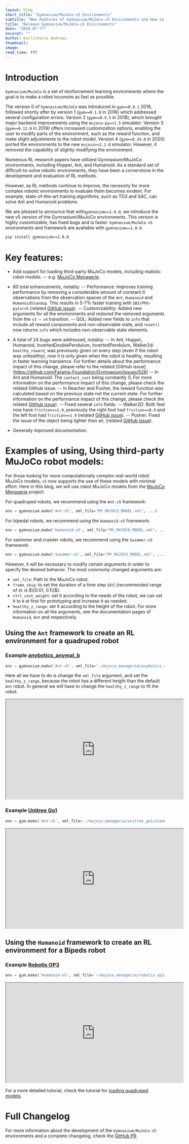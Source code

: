 ```yaml
---
layout: blog
short_title: "Gymnasium/MuJoCo-v5 Environments"
subtitle: "New Features of Gymnasium/MuJoCo-v5 Environments and How to Load Third-Party Models"
title: "Release Gymnasium/MuJoCo-v5 Environments"
date: "2024-0?-??"
excerpt: ""
Author: Kallinteris Andreas
thumbnail: 
image: 
read_time: ???
---
```



# Introduction
`Gymnasium/MuJoCo` is a set of reinforcement learning environments where the goal is to make a robot locomote as fast as possible.

The version 0 of `Gymnasium/MuJoCo` was introduced in `gym==0.0.1` 2016,
followed shortly after by version 1 (`gym==0.1.0` in 2016) which addressed several configuration errors.
Version 2 (`gym==0.9.5` in 2018), which brought major backend improvements using the `mujoco-py=>1.5` simulator. 
Version 3 (`gym==0.12.0` in 2019) offers increased customization options, enabling the user to modify parts of the environment, such as the reward function, and make slight adjustments to the robot model.
Version 4 (`gym==0.24.0` in 2020) ported the environments to the new `mujoco>=2.2.0` simulator. However, it removed the capability of slightly modifying the environment.

Numerous RL research papers have utilized Gymnasium/MuJoCo environments, including Hopper, Ant, and Humanoid. As a standard set of difficult-to-solve robotic environments, they have been a cornerstone in the development and evaluation of RL methods.

However, as RL methods continue to improve, the necessity for more complex robotic environments to evaluate them becomes evident. For example, state-of-the-art training algorithms, such as TD3 and SAC, can solve Ant and Humanoid problems.  

We are pleased to announce that with`gymnasium==1.0.0`, we introduce the new v5 version of the Gymnasium/MuJoCo environments. This version is highly customizable, has fixed bugs and is faster.
`Gymnasium/MuJoCo-v5` environments and framework are available with `gymnasium==1.0.0`
```sh
pip install gymnasium>=1.0.0
```

# Key features:
- Add support for loading third-party MuJoCo models, including realistic robot models.
-- e.g. [MuJoCo Menagerie](https://github.com/deepmind/mujoco_menagerie).
<!--
[MyoSim](https://github.com/facebookresearch/myosuite)
-->

- 80 total enhancements, notably:
-- Performance: Improves training performance by removing a considerable amount of constant 0 observations from the observation spaces of the `Ant`, `Humanoid` and `HumanoidStandup`. This results in 5-7% faster training with `SB3/PPO`-`pytorch` (related [GitHub issue](https://github.com/Farama-Foundation/Gymnasium/issues/204)).
-- Customizability: Added new arguments for all the environments and restored the removed arguments from the `v3 → v4` transition.
-- QOL: Added new fields to `info` that include all reward components and non-observable state, and `reset()` now returns `info` which includes non-observable state elements.

- A total of 24 bugs were addressed, notably:
-- In Ant, Hopper, Humanoid, InvertedDoublePendulum, InvertedPendulum, Walker2d: `healthy_reward`, was previously given on every step (even if the robot was unhealthy), now it is only given when the robot is healthy, resulting in faster learning transience. For further details about the performance impact of this change, please refer to the related [GitHub issue] (https://github.com/Farama-Foundation/Gymnasium/issues/526)
-- In Ant and Humanoid: The `contact_cost` being constantly 0, For more information on the performance impact of this change, please check the related GitHub issue.
-- In Reacher and  Pusher, the reward function was calculated based on the previous state not the current state. For further information on the performance impact of this change,  please check the related [GitHub issue](https://github.com/Farama-Foundation/Gymnasium/issues/821)).
-- Fixed several `info` fields.
-- Walker2D: Both feet now have `friction==1.9`, previously the right foot had `friction==0.9` and the left foot had `friction==1.9` (related [GitHub issue](https://github.com/Farama-Foundation/Gymnasium/issues/477)).
-- Pusher: Fixed the issue of the object being lighter than air, (related [GitHub issue](https://github.com/Farama-Foundation/Gymnasium/issues/950)).

- Generally improved documentation.



# Examples of using, Using third-party MuJoCo robot models:
For those looking for more computationally complex real-world robot MuJoCo models, `v5` now supports the use of these models with minimal effort.
Here in this blog, we will use robot MuJoCo models from the [MuJoCo Menagerie](https://github.com/deepmind/mujoco_menagerie) project.

For quadruped robots, we recommend using the `Ant-v5` framework:
```py
env = gymnasium.make('Ant-v5', xml_file="MY_MUJOCO_MODEL.xml", ...)
```
For bipedal robots, we recommend using the `Humanoid-v5` framework:
```py
env = gymnasium.make('Humanoid-v5', xml_file="MY_MUJOCO_MODEL.xml", ...)
```
For swimmer and crawler robots, we recommend using the `Swimmer-v5` framework:
```py
env = gymnasium.make('Swimmer-v5', xml_file="MY_MUJOCO_MODEL.xml", ...)
```

However, it will be necessary to modify certain arguments in order to specify the desired behavior. The most commonly changed arguments are:
- `xml_file`: Path to the MuJoCo robot.
- `frame_skip`: to set the duration of a time step (`dt`) (recommended range of `dt` is $\[0.01, 0.1\]$). 
- `ctrl_cost_weight`: set it according to the needs of the robot, we can set it to `0` at first for prototyping and increase it as needed.
- `healthy_z_range`: set it according to the height of the robot.
For more information on all the arguments, see the documentation pages of `Humanoid`, `Ant` and respectively.

## Using the `Ant` framework to create an RL environment for a quadruped robot

### Example [anybotics_anymal_b](https://github.com/deepmind/mujoco_menagerie/blob/main/anybotics_anymal_b/README.md)
```py
env = gymnasium.make('Ant-v5', xml_file='./mujoco_menagerie/anybotics_anymal_b/scene.xml', ctrl_cost_weight=0.001, healthy_z_range=(0.48, 0.68), render_mode='human')
```

Here all we have to do is change the `xml_file` argument, and set the `healthy_z_range`, because the robot has a different height than the default `Ant` robot.  In general we will have to change the `healthy_z_range` to fit the robot.

<iframe id="odysee-iframe" width="560" height="315" src="https://odysee.com/$/embed/@Kallinteris-Andreas:7/ANYmal_B_trained_using_SAC_on_gymnasium_mujoco-v5_framework:1?r=6fn5jA9uZQUZXGKVpwtqjz1eyJcS3hj3" allowfullscreen></iframe>
 
 ### Example [Unitree Go1](https://github.com/deepmind/mujoco_menagerie/blob/main/unitree_go1/README.md)
```py
env = gym.make('Ant-v5', xml_file='./mujoco_menagerie/unitree_go1/scene.xml', healthy_z_range=(0.195, 0.75), ctrl_cost_weight=0.05)
```

<iframe id="odysee-iframe" width="560" height="315" src="https://odysee.com/$/embed/@Kallinteris-Andreas:7/Unitree_Go1_trained_using_SAC_on_gymnasium_mujoco-v5_framework:5?r=6fn5jA9uZQUZXGKVpwtqjz1eyJcS3hj3" allowfullscreen></iframe>

## Using the `Humanoid` framework to create an RL environment for a Bipeds robot


### Example [Robotis OP3](https://github.com/deepmind/mujoco_menagerie/blob/main/robotis_op3/README.md)
```py
env = gym.make('Humanoid-v5', xml_file='~/mujoco_menagerie/robotis_op3/scene.xml', healthy_z_range=(0.275, 0.5), include_cinert_in_observation=False, include_cvel_in_observation=False, include_qfrc_actuator_in_observation=False, include_cfrc_ext_in_observation=False, ctrl_cost_weight=0, contact_cost_weight=0)
```
<iframe id="odysee-iframe" width="560" height="315" src="https://odysee.com/$/embed/@Kallinteris-Andreas:7/Robotis_OP3_trained_using_PPO_on_gymnasium_mujoco-v5_framework:d?r=6fn5jA9uZQUZXGKVpwtqjz1eyJcS3hj3" allowfullscreen></iframe>

For a more detailed tutorial, check the tutorial for [loading quadruped models](https://gymnasium.farama.org/main/tutorials/gymnasium_basics/load_quadruped_model/).



# Full Changelog
For more information about the development of the `Gymnasium/MuJoCo-v5` environments and a complete changelog, check the [GitHub PR](https://github.com/Farama-Foundation/Gymnasium/pull/572).
